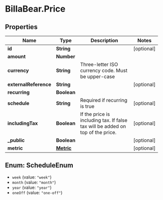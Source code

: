 # BillaBear.Price

## Properties
Name | Type | Description | Notes
------------ | ------------- | ------------- | -------------
**id** | **String** |  | [optional] 
**amount** | **Number** |  | 
**currency** | **String** | Three-letter ISO currency code. Must be upper-case | 
**externalReference** | **String** |  | [optional] 
**recurring** | **Boolean** |  | 
**schedule** | **String** | Required if recurring is true | [optional] 
**includingTax** | **Boolean** | If the price is including tax. If false tax will be added on top of the price. | [optional] 
**_public** | **Boolean** |  | [optional] 
**metric** | [**Metric**](Metric.md) |  | [optional] 

<a name="ScheduleEnum"></a>
## Enum: ScheduleEnum

* `week` (value: `"week"`)
* `month` (value: `"month"`)
* `year` (value: `"year"`)
* `oneOff` (value: `"one-off"`)

